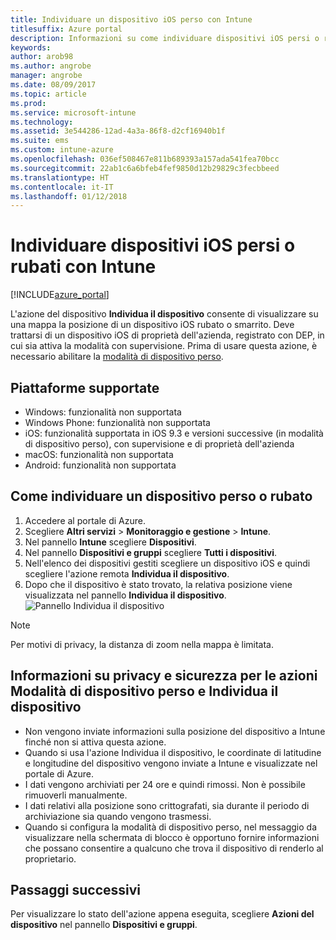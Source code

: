 ```yaml
---
title: Individuare un dispositivo iOS perso con Intune
titlesuffix: Azure portal
description: Informazioni su come individuare dispositivi iOS persi o rubati con Intune."
keywords: 
author: arob98
ms.author: angrobe
manager: angrobe
ms.date: 08/09/2017
ms.topic: article
ms.prod: 
ms.service: microsoft-intune
ms.technology: 
ms.assetid: 3e544286-12ad-4a3a-86f8-d2cf16940b1f
ms.suite: ems
ms.custom: intune-azure
ms.openlocfilehash: 036ef508467e811b689393a157ada541fea70bcc
ms.sourcegitcommit: 22ab1c6a6bfeb4fef9850d12b29829c3fecbbeed
ms.translationtype: HT
ms.contentlocale: it-IT
ms.lasthandoff: 01/12/2018
---
```

# <a name="locate-lost-or-stolen-ios-devices-with-intune"></a>Individuare dispositivi iOS persi o rubati con Intune


[!INCLUDE[azure_portal](./includes/azure_portal.md)]

L'azione del dispositivo **Individua il dispositivo** consente di visualizzare su una mappa la posizione di un dispositivo iOS rubato o smarrito. Deve trattarsi di un dispositivo iOS di proprietà dell'azienda, registrato con DEP, in cui sia attiva la modalità con supervisione. Prima di usare questa azione, è necessario abilitare la [modalità di dispositivo perso](/intune-azure/manage-devices/lost-mode.md).

## <a name="supported-platforms"></a>Piattaforme supportate

- Windows: funzionalità non supportata
- Windows Phone: funzionalità non supportata
- iOS: funzionalità supportata in iOS 9.3 e versioni successive (in modalità di dispositivo perso), con supervisione e di proprietà dell'azienda
- macOS: funzionalità non supportata
- Android: funzionalità non supportata

## <a name="how-to-locate-a-lost-or-stolen-device"></a>Come individuare un dispositivo perso o rubato

1. Accedere al portale di Azure.
2. Scegliere **Altri servizi** > **Monitoraggio e gestione** > **Intune**.
3. Nel pannello **Intune** scegliere **Dispositivi**.
4. Nel pannello **Dispositivi e gruppi** scegliere **Tutti i dispositivi**.
5. Nell'elenco dei dispositivi gestiti scegliere un dispositivo iOS e quindi scegliere l'azione remota **Individua il dispositivo**.
6. Dopo che il dispositivo è stato trovato, la relativa posizione viene visualizzata nel pannello **Individua il dispositivo**.
    ![Pannello Individua il dispositivo](./media/locate-device.png)

>[!NOTE]
>Per motivi di privacy, la distanza di zoom nella mappa è limitata.

## <a name="security-and-privacy-information-for-the-lost-mode-and-locate-device-actions"></a>Informazioni su privacy e sicurezza per le azioni Modalità di dispositivo perso e Individua il dispositivo
- Non vengono inviate informazioni sulla posizione del dispositivo a Intune finché non si attiva questa azione.
- Quando si usa l'azione Individua il dispositivo, le coordinate di latitudine e longitudine del dispositivo vengono inviate a Intune e visualizzate nel portale di Azure.
- I dati vengono archiviati per 24 ore e quindi rimossi. Non è possibile rimuoverli manualmente.
- I dati relativi alla posizione sono crittografati, sia durante il periodo di archiviazione sia quando vengono trasmessi.
- Quando si configura la modalità di dispositivo perso, nel messaggio da visualizzare nella schermata di blocco è opportuno fornire informazioni che possano consentire a qualcuno che trova il dispositivo di renderlo al proprietario.


## <a name="next-steps"></a>Passaggi successivi

Per visualizzare lo stato dell'azione appena eseguita, scegliere **Azioni del dispositivo** nel pannello **Dispositivi e gruppi**.